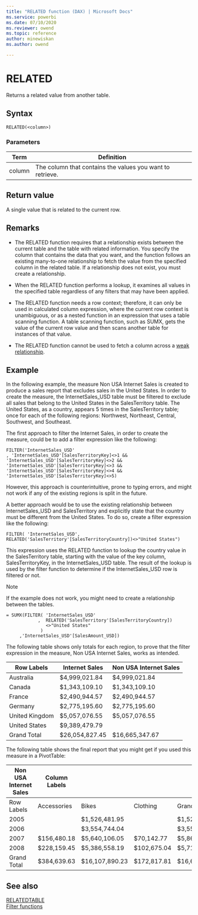 ```yaml
---
title: "RELATED function (DAX) | Microsoft Docs"
ms.service: powerbi 
ms.date: 07/10/2020
ms.reviewer: owend
ms.topic: reference
author: minewiskan
ms.author: owend

---
```

# RELATED

Returns a related value from another table.  
  
## Syntax  
  
```dax
RELATED(<column>)  
```
  
### Parameters  
  
|Term|Definition|  
|--------|--------------|  
|column|The column that contains the values you want to retrieve.|  
  
## Return value

A single value that is related to the current row.  
  
## Remarks

- The RELATED function requires that a relationship exists between the current table and the table with related information. You specify the column that contains the data that you want, and the function follows an existing many-to-one relationship to fetch the value from the specified column in the related table. If a relationship does not exist, you must create a relationship.  
  
- When the RELATED function performs a lookup, it examines all values in the specified table regardless of any filters that may have been applied.  
  
- The RELATED function needs a row context; therefore, it can only be used in calculated column expression, where the current row context is unambiguous, or as a nested function in an expression that uses a table scanning function. A table scanning function, such as SUMX, gets the value of the current row value and then scans another table for instances of that value.  

- The RELATED function cannot be used to fetch a column across a [weak relationship](https://docs.microsoft.com/power-bi/transform-model/desktop-relationships-understand#weak-relationships).
  
## Example

In the following example, the measure Non USA Internet Sales is created to produce a sales report that excludes sales in the United States. In order to create the measure, the InternetSales_USD table must be filtered to exclude all sales that belong to the United States in the SalesTerritory table. The United States, as a country, appears 5 times in the SalesTerritory table; once for each of the following regions: Northwest, Northeast, Central, Southwest, and Southeast.  
  
The first approach to filter the Internet Sales, in order to create the measure, could be to add a filter expression like the following:  
  
```dax
FILTER('InternetSales_USD'
, 'InternetSales_USD'[SalesTerritoryKey]<>1 && 'InternetSales_USD'[SalesTerritoryKey]<>2 && 'InternetSales_USD'[SalesTerritoryKey]<>3 && 'InternetSales_USD'[SalesTerritoryKey]<>4 && 'InternetSales_USD'[SalesTerritoryKey]<>5)
```  
  
However, this approach is counterintuitive, prone to typing errors, and might not work if any of the existing regions is split in the future.  
  
A better approach would be to use the existing relationship between InternetSales_USD and SalesTerritory and explicitly state that the country must be different from the United States. To do so, create a filter expression like the following:  
  
```dax
FILTER( 'InternetSales_USD', RELATED('SalesTerritory'[SalesTerritoryCountry])<>"United States")
```
  
This expression uses the RELATED function to lookup the country value in the SalesTerritory table, starting with the value of the key column, SalesTerritoryKey, in the InternetSales_USD table. The result of the lookup is used by the filter function to determine if the InternetSales_USD row is filtered or not.  
  
> [!NOTE]  
> If the example does not work, you might need to create a relationship between the tables.  
  
```dax
= SUMX(FILTER( 'InternetSales_USD'  
            ,  RELATED('SalesTerritory'[SalesTerritoryCountry])  
               <>"United States"  
             )  
     ,'InternetSales_USD'[SalesAmount_USD])  
```

The following table shows only totals for each region, to prove that the filter expression in the measure, Non USA Internet Sales, works as intended.  
  
|Row Labels|Internet Sales|Non USA Internet Sales|  
|--------------|------------------|--------------------------|  
|Australia|$4,999,021.84|$4,999,021.84|  
|Canada|$1,343,109.10|$1,343,109.10|  
|France|$2,490,944.57|$2,490,944.57|  
|Germany|$2,775,195.60|$2,775,195.60|  
|United Kingdom|$5,057,076.55|$5,057,076.55|  
|United States|$9,389,479.79||  
|Grand Total|$26,054,827.45|$16,665,347.67|  
  
The following table shows the final report that you might get if you used this measure in a PivotTable:  
  
|Non USA Internet Sales|Column Labels||||  
|--------------------------|-----------------|----|----|----|  
|Row Labels|Accessories|Bikes|Clothing|Grand Total|  
|2005||$1,526,481.95||$1,526,481.95|  
|2006||$3,554,744.04||$3,554,744.04|  
|2007|$156,480.18|$5,640,106.05|$70,142.77|$5,866,729.00|  
|2008|$228,159.45|$5,386,558.19|$102,675.04|$5,717,392.68|  
|Grand Total|$384,639.63|$16,107,890.23|$172,817.81|$16,665,347.67|  
  
## See also

[RELATEDTABLE](relatedtable-function-dax.md)  
[Filter functions](filter-functions-dax.md)  
